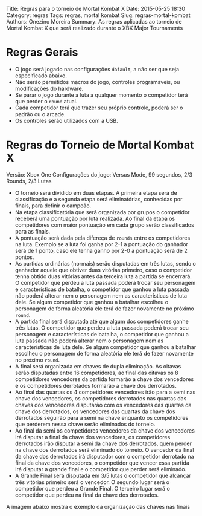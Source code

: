 Title: Regras para o torneio de Mortal Kombat X
Date: 2015-05-25 18:30
Category: regras
Tags: regras, mortal kombat
Slug: regras-mortal-kombat
Authors: Onezino Moreira
Summary: As regras aplicadas ao torneio de Mortal Kombat X que será realizado durante o XBX Major Tournaments

# Regras Gerais
* O jogo será jogado nas configurações `dafault`, a não ser que seja especificado abaixo.
* Não serão permitidos macros do jogo, controles programaveis, ou modificações do hardware.
* Se parar o jogo durante a luta a qualquer momento o competidor terá que perder o `round` atual.
* Cada competidor terá que trazer seu próprio controle, poderá ser o padrão ou o arcade.
* Os controles serão utilizados com a USB.

# Regras do Torneio de Mortal Kombat X

Versão: Xbox One
Configurações do jogo: Versus Mode, 99 segundos, 2/3 Rounds, 2/3 Lutas

* O torneio será dividido em duas etapas. A primeira etapa será de classificação e a segunda etapa será eliminatórias, conhecidas por finais, para definir o campeão.
* Na etapa classificatória que será organizada por grupos o competidor receberá uma pontuação por luta realizada. Ao final da etapa os competidores com maior pontuação em cada grupo serão classificados para as finais.
* A pontuação será dada pela difereça de `rounds` entre os competidores na luta. Exemplo se a luta foi ganha por 2-1 a pontuação do ganhador será de 1 ponto, caso ele tenha ganho por 2-0 a pontuação será de 2 pontos.
* As partidas ordinárias (normais) serão disputadas em três lutas, sendo o ganhador aquele que obtiver duas vitórias primeiro, caso o competidor tenha obtido duas vitórias antes da terceira luta a partida se encerrará. O competidor que perdeu a luta passada poderá trocar seu personagem e características de batalha, o competidor que ganhou a luta passada não poderá alterar nem o personagem nem as características de luta dele. Se algum competidor que ganhou a batalhar escolheu o personagem de forma aleatória ele terá de fazer novamente no próximo `round`.
* A partida final será disputada até que algum dos competidores ganhe três lutas. O competidor que perdeu a luta passada poderá trocar seu personagem e características de batalha, o competidor que ganhou a luta passada não poderá alterar nem o personagem nem as características de luta dele. Se algum competidor que ganhou a batalhar escolheu o personagem de forma aleatória ele terá de fazer novamente no próximo `round`.
* A final será organizada em chaves de dupla eliminação. As oitavas serão disputadas entre 16 competidores, ao final das oitavas os 8 competidores vencedores da partida formarão a chave dos vencedores e os competidores derrotados formarão a chave dos derrotados. 
* Ao final das quartas os 4 competidores vencedores irão para a semi nas chave dos vencedores, os competidores derrotados nas quartas das chaves dos vencedores disputarão com os vencedores das quartas da chave dos derrotados, os vencedores das quartas  da chave dos derrotados seguirão para a semi na chave enquanto os competidores que perderem nessa chave serão eliminados do torneio.
* Ao final da semi os competidores vencedores da chave dos vencedores irá disputar a final da chave dos vencedores, os competidores derrotados irão disputar a semi da chave dos derrotados, quem perder na chave dos derrotados será eliminado do torneio. O vencedor da final da chave dos derrotados irá disputador com o competidor derrotado na final da chave dos vencedores, o competidor que vencer essa partida irá disputar a grande final e o competidor que perder será eliminado.
* A Grande Final será disputada em 3/5 lutas o competidor que alcançar três vitórias primeiro será o vencedor. O segundo lugar será o competidor que perdeu a Grande Final. O terceiro lugar será o competidor que perdeu na final da chave dos derrotados.

A imagem abaixo mostra o exemplo da organização das chaves nas finais




